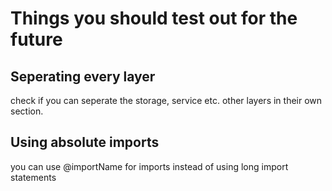 # Things you should test out for the future

## Seperating every layer
check if you can seperate the storage, service etc. other layers in their own section.

## Using absolute imports
you can use @importName for imports instead of using long import statements
